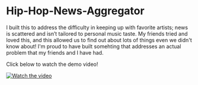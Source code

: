 # Hip-Hop-News-Aggregator
I built this to address the difficulty in keeping up with favorite artists; news is scattered and isn’t tailored to personal music taste. My friends tried and loved this, and this allowed us to find out about lots of things even we didn't know about! I'm proud to have built somehting that addresses an actual problem that my friends and I have had. 

Click below to watch the demo video!


[![Watch the video](https://img.youtube.com/vi/lvl9aa-wZvk/0.jpg)](https://www.youtube.com/watch?v=lvl9aa-wZvk)

